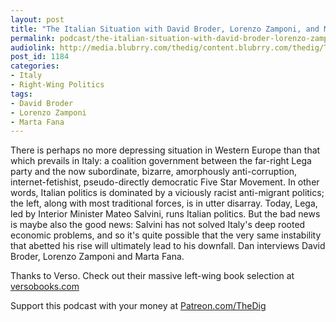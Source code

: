```yaml
---
layout: post
title: "The Italian Situation with David Broder, Lorenzo Zamponi, and Marta Fana"
permalink: podcast/the-italian-situation-with-david-broder-lorenzo-zamponi-and-marta-fana
audiolink: http://media.blubrry.com/thedig/content.blubrry.com/thedig/The_Dig-EP_205-Italy.mp3
post_id: 1184
categories: 
- Italy
- Right-Wing Politics
tags: 
- David Broder
- Lorenzo Zamponi
- Marta Fana
---
```


There is perhaps no more depressing situation in Western Europe than that which prevails in Italy: a coalition government between the far-right Lega party and the now subordinate, bizarre, amorphously anti-corruption, internet-fetishist, pseudo-directly democratic Five Star Movement. In other words, Italian politics is dominated by a viciously racist anti-migrant politics; the left, along with most traditional forces, is in utter disarray. Today, Lega, led by Interior Minister Mateo Salvini, runs Italian politics. But the bad news is maybe also the good news: Salvini has not solved Italy's deep rooted economic problems, and so it's quite possible that the very same instability that abetted his rise will ultimately lead to his downfall. Dan interviews David Broder, Lorenzo Zamponi and Marta Fana. 

Thanks to Verso. Check out their massive left-wing book selection at 
[versobooks.com](http://versobooks.com)

Support this podcast with your money at 
[Patreon.com/TheDig](http://Patreon.com/TheDig)